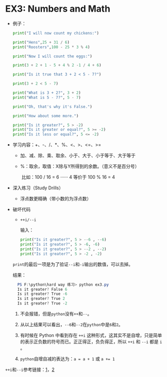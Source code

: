 # EX3: Numbers and Math

* 例子：

  ```python 
  print("I will now count my chickens:")
  
  print("Hens",25 + 31 / 6) 
  print("Roosters",100 - 25 * 3 % 4) 
  
  print("Now I will count the eggs:")
  
  print(3 + 2 + 1 - 5 + 4 % 2 -1 / 4 + 6) 
  
  print("Is it true that 3 + 2 < 5 - 7?")
  
  print(3 + 2 < 5 - 7) 
  
  print("What is 3 + 2?", 3 + 2)
  print("What is 5 - 7?", 5 - 7)
  
  print("Oh, that's why it's False.")
  
  print("How about some more.")
  
  print("Is it greater?", 5 > -2) 
  print("Is it greater or equal?", 5 >= -2)
  print("Is it less or equal?", 5 <= -2)
  ```

  

* 学习内容：+、-、/、*、%、<、>、<=、>=

  * 加、减、除、乘、取余、小于、大于、小于等于、大于等于

  * %：取余，取值：X除与Y所得到的余数。（意义不是百分号）

    ​		比如：100 / 16 = 6 ······ 4 等价于 100 % 16 = 4

* 深入练习（Study Drills）

  * 浮点数更精确（带小数的为浮点数）

* 破坏代码

  * `++i/--i`

    输入：

    ```python
    print("Is it greater?", 5 > --6 , --6) 
    print("Is it greater?", 5 > -6, -6)
    print("Is it greater?", 5 > --2 , --2)
    print("Is it greater?", 5 > -2 , -2)
    ```
    
  `print`的最后一项是为了验证`--i`和`-i`输出的数值，可以去掉。
    
  结果：
    
  ```powershell
    PS F:\python\hard way 练习> python ex3.py
    Is it greater? False 6
    Is it greater? True -6
    Is it greater? True 2
    Is it greater? True -2
    ```
    
  1. 不会报错，但是`python`没有`++`和`--`。
    
    2. 从以上结果可以看出，`--6`和`--2`在`python`中是`6`和`2`。
    
    3. 有时候在 Python 中看到存在 `++i` 这种形式，这其实不是自增，只是简单的表示正负数的符号而已。正正得正，负负得正，所以 `++i` 和 `--i` 都是 `i` 。
    
    4. `python`自增自减的表达为：`a = a + 1` 或 `a += 1  `



`++i`和`--i`参考链接：[1](https://blog.csdn.net/u011236348/article/details/89311490)，[2](https://blog.csdn.net/guang09080908/article/details/47273765)







